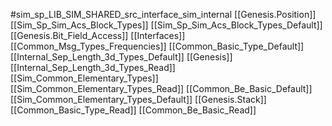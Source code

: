 #sim_sp_LIB_SIM_SHARED_src_interface_sim_internal
[[Genesis.Position]]
[[Sim_Sp_Sim_Acs_Block_Types]]
[[Sim_Sp_Sim_Acs_Block_Types_Default]]
[[Genesis.Bit_Field_Access]]
[[Interfaces]]
[[Common_Msg_Types_Frequencies]]
[[Common_Basic_Type_Default]]
[[Internal_Sep_Length_3d_Types_Default]]
[[Genesis]]
[[Internal_Sep_Length_3d_Types_Read]]
[[Sim_Common_Elementary_Types]]
[[Sim_Common_Elementary_Types_Read]]
[[Common_Be_Basic_Default]]
[[Sim_Common_Elementary_Types_Default]]
[[Genesis.Stack]]
[[Common_Basic_Type_Read]]
[[Common_Be_Basic_Read]]
